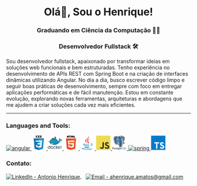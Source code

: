 <h1 align="center">Olá👋, Sou o Henrique!</h1>
<h3 align="center">Graduando em Ciência da Computação 👨‍💻</h3>
<h3 align="center">Desenvolvedor Fullstack 🛠️</h3>


Sou desenvolvedor fullstack, apaixonado por transformar ideias em soluções web funcionais e bem estruturadas. Tenho experiência no desenvolvimento de APIs REST com Spring Boot e na criação de interfaces dinâmicas utilizando Angular. No dia a dia, busco escrever código limpo e seguir boas práticas de desenvolvimento, sempre com foco em entregar aplicações performáticas e de fácil manutenção. Estou em constante evolução, explorando novas ferramentas, arquiteturas e abordagens que me ajudem a criar soluções cada vez mais eficientes.


---

<h3 align="left">Languages and Tools:</h3>
<p align="left"> <a href="https://angular.io" target="_blank" rel="noreferrer"> <img src="https://angular.io/assets/images/logos/angular/angular.svg" alt="angular" width="40" height="40"/> </a> <a href="https://www.w3schools.com/css/" target="_blank" rel="noreferrer"> <img src="https://raw.githubusercontent.com/devicons/devicon/master/icons/css3/css3-original-wordmark.svg" alt="css3" width="40" height="40"/> </a> <a href="https://www.docker.com/" target="_blank" rel="noreferrer"> <img src="https://raw.githubusercontent.com/devicons/devicon/master/icons/docker/docker-original-wordmark.svg" alt="docker" width="40" height="40"/> </a> <a href="https://www.w3.org/html/" target="_blank" rel="noreferrer"> <img src="https://raw.githubusercontent.com/devicons/devicon/master/icons/html5/html5-original-wordmark.svg" alt="html5" width="40" height="40"/> </a> <a href="https://www.java.com" target="_blank" rel="noreferrer"> <img src="https://raw.githubusercontent.com/devicons/devicon/master/icons/java/java-original.svg" alt="java" width="40" height="40"/> </a> <a href="https://developer.mozilla.org/en-US/docs/Web/JavaScript" target="_blank" rel="noreferrer"> <img src="https://raw.githubusercontent.com/devicons/devicon/master/icons/javascript/javascript-original.svg" alt="javascript" width="40" height="40"/> </a> <a href="https://www.postgresql.org" target="_blank" rel="noreferrer"> <img src="https://raw.githubusercontent.com/devicons/devicon/master/icons/postgresql/postgresql-original-wordmark.svg" alt="postgresql" width="40" height="40"/> </a> <a href="https://spring.io/" target="_blank" rel="noreferrer"> <img src="https://www.vectorlogo.zone/logos/springio/springio-icon.svg" alt="spring" width="40" height="40"/> </a> <a href="https://www.typescriptlang.org/" target="_blank" rel="noreferrer"> <img src="https://raw.githubusercontent.com/devicons/devicon/master/icons/typescript/typescript-original.svg" alt="typescript" width="40" height="40"/> </a> </p>

<h3 align="left">Contato:</h3>
<p align="left">
  <a href="https://www.linkedin.com/in/antonio-henrique-cc/" target="blank">
    <img align="center" src="https://raw.githubusercontent.com/rahuldkjain/github-profile-readme-generator/master/src/images/icons/Social/linked-in-alt.svg" alt="LinkedIn - Antonio Henrique" height="30" width="40" />
  </a>
  &nbsp;&nbsp;
  <a href="mailto:ahenrique.amatos@gmail.com" target="blank">
    <img align="center" src="https://cdn.jsdelivr.net/gh/devicons/devicon/icons/google/google-original.svg" alt="Email - ahenrique.amatos@gmail.com" height="30" width="40" />
  </a>
</p>

